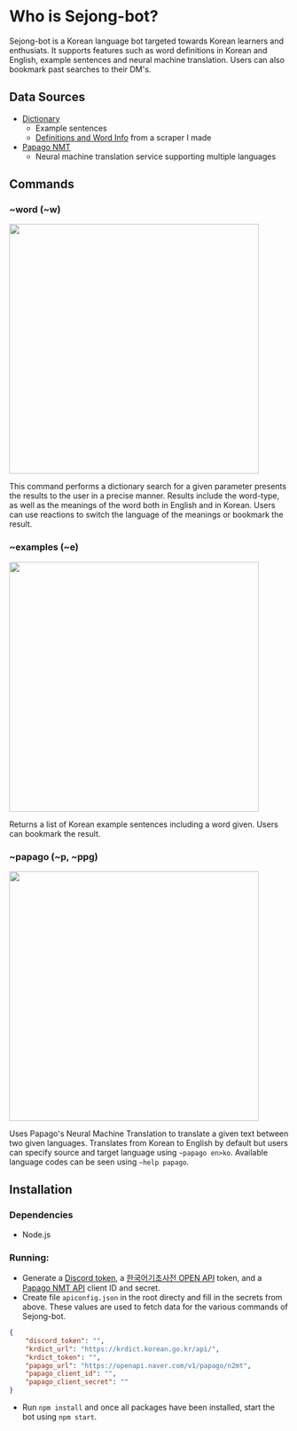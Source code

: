 # Who is Sejong-bot?
Sejong-bot is a Korean language bot targeted towards Korean learners and enthusiats. It supports features such as word definitions in Korean and English, example sentences and neural machine translation. Users can also bookmark past searches to their DM's.

## Data Sources
- [Dictionary](https://krdict.korean.go.kr/openApi/openApiInfo)
    - Example sentences
    - [Definitions and Word Info](https://github.com/jarjumarvin/krdict-api) from a scraper I made
- [Papago NMT](https://developers.naver.com/docs/nmt/reference/)
    - Neural machine translation service supporting multiple languages

## Commands

### ~word (~w)
<img src="https://i.imgur.com/Zlw00b7.gifv" width="450px">

This command performs a dictionary search for a given parameter presents the results to the user in a precise manner. Results include the word-type, as well as the meanings of the word both in English and in Korean. Users can use reactions to switch the language of the meanings or bookmark the result.

### ~examples (~e)
<img src="https://i.imgur.com/j7JXgls.png" width="450px">

Returns a list of Korean example sentences including a word given. Users can bookmark the result.

### ~papago (~p, ~ppg)
<img src="https://i.imgur.com/enoeuWF.png" width="450px">

Uses Papago's Neural Machine Translation to translate a given text between two given languages. Translates from Korean to English by default but users can specify source and target language using `~papago en>ko`. Available language codes can be seen using `~help papago`.

## Installation

### Dependencies
* Node.js

### Running:
- Generate a [Discord token](https://discordapp.com/developers/applications/), a [한국어기초사전 OPEN API](https://krdict.korean.go.kr/openApi/openApiInfo) token, and a [Papago NMT API](https://developers.naver.com/docs/nmt/reference/) client ID and secret.
- Create file `apiconfig.json` in the root directy and fill in the secrets from above. These values are used to fetch data for the various commands of Sejong-bot.
```json
{
    "discord_token": "",
    "krdict_url": "https://krdict.korean.go.kr/api/",
    "krdict_token": "",
    "papago_url": "https://openapi.naver.com/v1/papago/n2mt",
    "papago_client_id": "",
    "papago_client_secret": ""
}
```
- Run `npm install` and once all packages have been installed, start the bot using `npm start`.
